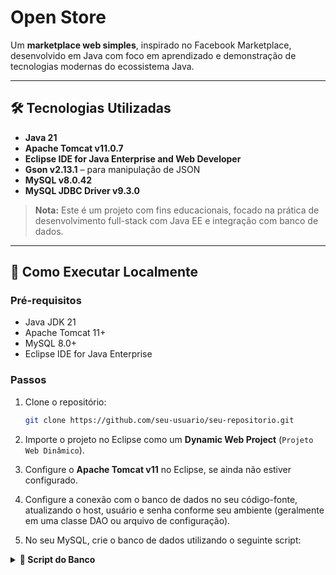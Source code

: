 # Open Store

Um **marketplace web simples**, inspirado no Facebook Marketplace, desenvolvido em Java com foco em aprendizado e demonstração de tecnologias modernas do ecossistema Java.

---

## 🛠️ Tecnologias Utilizadas

- **Java 21**
- **Apache Tomcat v11.0.7**
- **Eclipse IDE for Java Enterprise and Web Developer**
- **Gson v2.13.1** – para manipulação de JSON
- **MySQL v8.0.42**
- **MySQL JDBC Driver v9.3.0**

> **Nota:** Este é um projeto com fins educacionais, focado na prática de desenvolvimento full-stack com Java EE e integração com banco de dados.

---

## 🧪 Como Executar Localmente

### Pré-requisitos

- Java JDK 21
- Apache Tomcat 11+
- MySQL 8.0+
- Eclipse IDE for Java Enterprise

### Passos

1. Clone o repositório:
   ```bash
   git clone https://github.com/seu-usuario/seu-repositorio.git

2. Importe o projeto no Eclipse como um **Dynamic Web Project** (`Projeto Web Dinâmico`).

3. Configure o **Apache Tomcat v11** no Eclipse, se ainda não estiver configurado.

4. Configure a conexão com o banco de dados no seu código-fonte, atualizando o host, usuário e senha conforme seu ambiente (geralmente em uma classe DAO ou arquivo de configuração).
5. No seu MySQL, crie o banco de dados utilizando o seguinte script:

<details>
  <summary><strong>📄 Script do Banco</strong></summary>

  ```sql
  CREATE DATABASE open_store;
  USE open_store;

  CREATE TABLE usuarios (
      id INT AUTO_INCREMENT PRIMARY KEY,
      nome VARCHAR(100) NOT NULL,
      email VARCHAR(100) NOT NULL UNIQUE,
      senha VARCHAR(100) NOT NULL
  );

  CREATE TABLE produtos (
      id INT AUTO_INCREMENT PRIMARY KEY,
      nome VARCHAR(100) NOT NULL,
      descricao TEXT,
      preco DECIMAL(10,2) NOT NULL,
      id_usuario INT,
      FOREIGN KEY (id_usuario) REFERENCES usuarios(id)
  );

  CREATE TABLE pedidos (
      id INT AUTO_INCREMENT PRIMARY KEY,
      id_produto INT,
      id_comprador INT,
      data_pedido DATETIME DEFAULT CURRENT_TIMESTAMP,
      FOREIGN KEY (id_produto) REFERENCES produtos(id),
      FOREIGN KEY (id_comprador) REFERENCES usuarios(id)
  );

```

6. Execute o projeto no servidor Tomcat pelo Eclipse (botão direito no projeto → Run on Server).

7. Acesse a aplicação via navegador:
http://localhost:8080/Open-Store/
